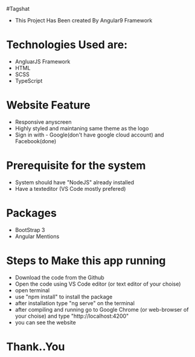 #Tagshat
- This Project Has Been created By Angular9 Framework 

# Technologies Used are:
- AngluarJS Framework
- HTML
- SCSS
- TypeScript

# Website Feature
- Responsive anyscreen
- Highly styled and maintaning same theme as the logo
- Sign in with - Google(don't have google cloud account) and Facebook(done)

# Prerequisite for the system
- System should have "NodeJS" already installed 
- Have a texteditor (VS Code mostly prefered)

# Packages
- BootStrap 3
- Angular Mentions

# Steps to Make this app running 
- Download the code from the Github 
- Open the code using VS Code editor (or text editor of your choise)
- open terminal 
- use "npm install" to install the package
- after installation type "ng serve" on the terminal
- after compiling and running go to Google Chrome (or web-browser of your choise) and type "http://localhost:4200"
- you can see the website

# Thank..You 
